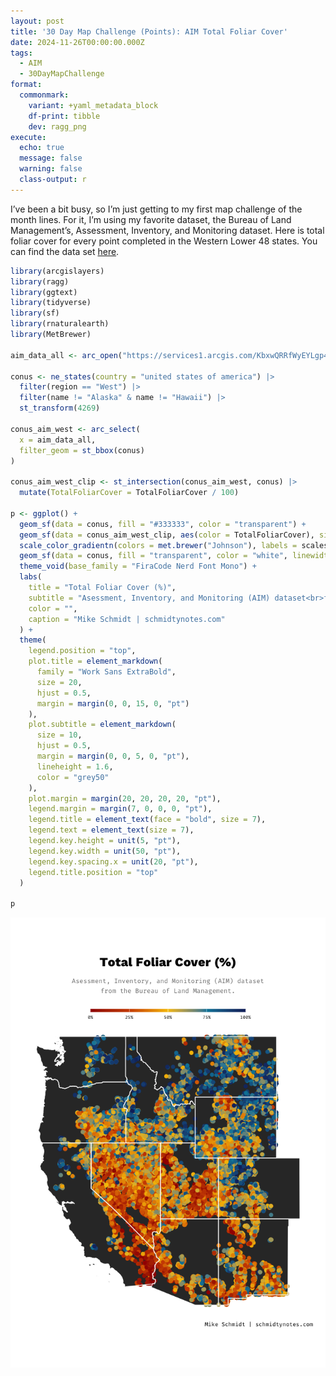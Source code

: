 ```yaml
---
layout: post
title: '30 Day Map Challenge (Points): AIM Total Foliar Cover'
date: 2024-11-26T00:00:00.000Z
tags:
  - AIM
  - 30DayMapChallenge
format:
  commonmark:
    variant: +yaml_metadata_block
    df-print: tibble
    dev: ragg_png
execute:
  echo: true
  message: false
  warning: false
  class-output: r
---
```



I’ve been a bit busy, so I’m just getting to my first map challenge of
the month lines. For it, I’m using my favorite dataset, the Bureau of
Land Management’s, Assessment, Inventory, and Monitoring dataset. Here
is total foliar cover for every point completed in the Western Lower 48
states. You can find the data set
[here](https://gbp-blm-egis.hub.arcgis.com/pages/aim).

``` r
library(arcgislayers)
library(ragg)
library(ggtext)
library(tidyverse)
library(sf)
library(rnaturalearth)
library(MetBrewer)

aim_data_all <- arc_open("https://services1.arcgis.com/KbxwQRRfWyEYLgp4/arcgis/rest/services/BLM_Natl_AIM_TerrADat_Hub/FeatureServer/0")

conus <- ne_states(country = "united states of america") |>
  filter(region == "West") |>
  filter(name != "Alaska" & name != "Hawaii") |>
  st_transform(4269)

conus_aim_west <- arc_select(
  x = aim_data_all,
  filter_geom = st_bbox(conus)
)

conus_aim_west_clip <- st_intersection(conus_aim_west, conus) |>
  mutate(TotalFoliarCover = TotalFoliarCover / 100)

p <- ggplot() +
  geom_sf(data = conus, fill = "#333333", color = "transparent") +
  geom_sf(data = conus_aim_west_clip, aes(color = TotalFoliarCover), size = 2.5) +
  scale_color_gradientn(colors = met.brewer("Johnson"), labels = scales::label_percent()) +
  geom_sf(data = conus, fill = "transparent", color = "white", linewidth = 0.5) +
  theme_void(base_family = "FiraCode Nerd Font Mono") +
  labs(
    title = "Total Foliar Cover (%)",
    subtitle = "Asessment, Inventory, and Monitoring (AIM) dataset<br>from the Bureau of Land Management.",
    color = "",
    caption = "Mike Schmidt | schmidtynotes.com"
  ) +
  theme(
    legend.position = "top",
    plot.title = element_markdown(
      family = "Work Sans ExtraBold",
      size = 20,
      hjust = 0.5,
      margin = margin(0, 0, 15, 0, "pt")
    ),
    plot.subtitle = element_markdown(
      size = 10,
      hjust = 0.5,
      margin = margin(0, 0, 5, 0, "pt"),
      lineheight = 1.6,
      color = "grey50"
    ),
    plot.margin = margin(20, 20, 20, 20, "pt"),
    legend.margin = margin(7, 0, 0, 0, "pt"),
    legend.title = element_text(face = "bold", size = 7),
    legend.text = element_text(size = 7),
    legend.key.height = unit(5, "pt"),
    legend.key.width = unit(50, "pt"),
    legend.key.spacing.x = unit(20, "pt"),
    legend.title.position = "top"
  )

p
```

![](index_files/figure-commonmark/unnamed-chunk-1-1.png)
